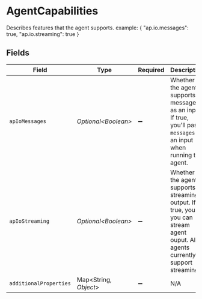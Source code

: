 # AgentCapabilities

Describes features that the agent supports. example: {
  "ap.io.messages": true,
  "ap.io.streaming": true
}


## Fields

| Field                                                                                                                         | Type                                                                                                                          | Required                                                                                                                      | Description                                                                                                                   |
| ----------------------------------------------------------------------------------------------------------------------------- | ----------------------------------------------------------------------------------------------------------------------------- | ----------------------------------------------------------------------------------------------------------------------------- | ----------------------------------------------------------------------------------------------------------------------------- |
| `apIoMessages`                                                                                                                | *Optional\<Boolean>*                                                                                                          | :heavy_minus_sign:                                                                                                            | Whether the agent supports messages as an input. If true, you'll pass `messages` as an input when running the agent.          |
| `apIoStreaming`                                                                                                               | *Optional\<Boolean>*                                                                                                          | :heavy_minus_sign:                                                                                                            | Whether the agent supports streaming output. If true, you you can stream agent ouput. All agents currently support streaming. |
| `additionalProperties`                                                                                                        | Map\<String, *Object*>                                                                                                        | :heavy_minus_sign:                                                                                                            | N/A                                                                                                                           |
